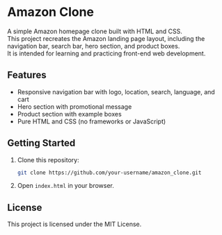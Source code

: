 # Amazon Clone

A simple Amazon homepage clone built with HTML and CSS.  
This project recreates the Amazon landing page layout, including the navigation bar, search bar, hero section, and product boxes.  
It is intended for learning and practicing front-end web development.

## Features

- Responsive navigation bar with logo, location, search, language, and cart
- Hero section with promotional message
- Product section with example boxes
- Pure HTML and CSS (no frameworks or JavaScript)

## Getting Started

1. Clone this repository:
    ```bash
    git clone https://github.com/your-username/amazon_clone.git
    ```
2. Open `index.html` in your browser.

## License

This project is licensed under the MIT License.
